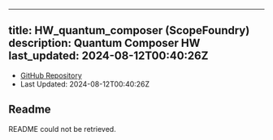 
---
title: HW_quantum_composer (ScopeFoundry)
description: Quantum Composer HW
last_updated: 2024-08-12T00:40:26Z
---
- [GitHub Repository](https://github.com/ScopeFoundry/HW_quantum_composer)
- Last Updated: 2024-08-12T00:40:26Z
## Readme
README could not be retrieved.
